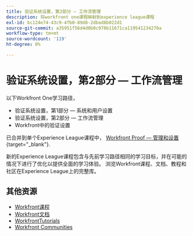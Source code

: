 ```yaml
---
title: 验证系统设置，第2部分 — 工作流管理
description: 将workfront one课程映射到experience league课程
exl-id: bc124e74-43c9-4fb0-89d8-2dbad8b022d1
source-git-commit: a35951f56d4d0b0c978b11671ca119541234270a
workflow-type: tm+mt
source-wordcount: '119'
ht-degree: 0%

---
```


# 验证系统设置，第2部分 — 工作流管理

以下Workfront One学习路径，

* 验证系统设置，第1部分 — 系统和用户设置
* 验证系统设置，第2部分 — 工作流管理
* Workfront中的验证设置

已合并到单个Experience League课程中， [Workfront Proof — 管理和设置](https://experienceleague.adobe.com/?recommended=Workfront-A-1-2022.3.proof){target="_blank"}.

新的Experience League课程包含与先前学习路径相同的学习目标，并在可能的情况下进行了优化以提供全面的学习体验。  浏览Workfront课程、文档、教程和社区在Experience League上的完整库。

## 其他资源

* [Workfront课程](https://experienceleague.adobe.com/?lang=en&amp;Solution=Workfront#courses)
* [Workfront文档](https://experienceleague.adobe.com/docs/workfront.html)
* [WorkfrontTutorials](https://experienceleague.adobe.com/docs/workfront-learn/tutorials-workfront/home.html)
* [Workfront Communities](https://experienceleaguecommunities.adobe.com/t5/workfront/ct-p/workfront)
